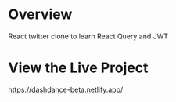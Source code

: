 # Overview 
React twitter clone to learn React Query and JWT
# View the Live Project
https://dashdance-beta.netlify.app/
